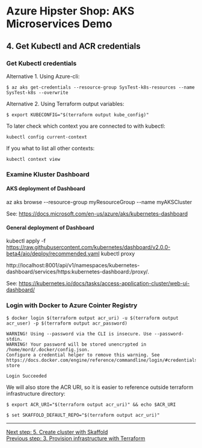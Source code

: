 # Azure Hipster Shop: AKS Microservices Demo

## 4. Get Kubectl and ACR credentials

### Get Kubectl credentials

Alternative 1. Using Azure-cli:
```
$ az aks get-credentials --resource-group SysTest-k8s-resources --name SysTest-k8s --overwrite
```

Alternative 2. Using Terraform output variables:
```
$ export KUBECONFIG="$(terraform output kube_config)"
```


To later check which context you are connected to with kubectl:

```
kubectl config current-context
```

If you what to list all other contexts:

```
kubectl context view
```
### Examine Kluster Dashboard

#### AKS deployment of Dashboard

az aks browse --resource-group myResourceGroup --name myAKSCluster

See: https://docs.microsoft.com/en-us/azure/aks/kubernetes-dashboard

#### General deployment of Dashboard

kubectl apply -f https://raw.githubusercontent.com/kubernetes/dashboard/v2.0.0-beta4/aio/deploy/recommended.yaml
kubectl proxy

http://localhost:8001/api/v1/namespaces/kubernetes-dashboard/services/https:kubernetes-dashboard:/proxy/.


See: https://kubernetes.io/docs/tasks/access-application-cluster/web-ui-dashboard/

### Login with Docker to Azure Cointer Registry

```
$ docker login $(terraform output acr_uri) -u $(terraform output acr_user) -p $(terraform output acr_password)

WARNING! Using --password via the CLI is insecure. Use --password-stdin.
WARNING! Your password will be stored unencrypted in /home/mord/.docker/config.json.
Configure a credential helper to remove this warning. See
https://docs.docker.com/engine/reference/commandline/login/#credentials-store

Login Succeeded
```

We will also store the ACR URI, so it is easier to reference outside terraform infrastructure directory:
```
$ export ACR_URI="$(terraform output acr_uri)" && echo $ACR_URI
```

```
$ set SKAFFOLD_DEFAULT_REPO="$(terraform output acr_uri)"
```

---
[Next step: 5. Create cluster with Skaffold](../doc/05_cluster_skaffold.md)  
[Previous step: 3. Provision infrastructure with Terraform](../doc/03_infra_terraform.md)

